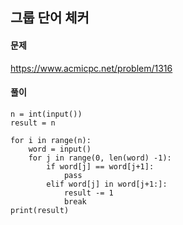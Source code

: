 ## 그룹 단어 체커

#### 문제
https://www.acmicpc.net/problem/1316

#### 풀이
``` python3
n = int(input())
result = n

for i in range(n):
    word = input()
    for j in range(0, len(word) -1):
        if word[j] == word[j+1]:
            pass
        elif word[j] in word[j+1:]:
            result -= 1
            break
print(result)
```

